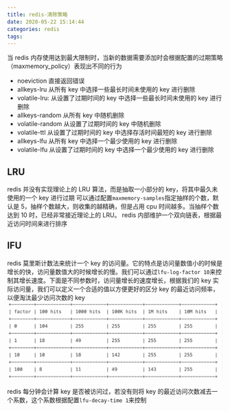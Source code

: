 ```yaml
---
title: redis-清除策略
date: 2020-05-22 15:14:44
categories: redis
tags:
---
```


当 redis 内存使用达到最大限制时，当新的数据需要添加时会根据配置的过期策略（maxmemory_policy）表现出不同的行为

- noeviction 直接返回错误
- allkeys-lru 从所有 key 中选择一些最长时间未使用的 key 进行删除
- volatile-lru: 从设置了过期时间的 key 中选择一些最长时间未使用的 key 进行删除
- allkeys-random 从所有 key 中随机删除
- volatile-random 从设置了过期时间的 key 中随机删除
- volatile-ttl 从设置了过期时间的 key 中选择存活时间最短的 key 进行删除
- allkeys-lfu 从所有 key 中选择一个最少使用的 key 进行删除
- volatile-lfu 从设置了过期时间的 key 中选择一个最少使用的 key 进行删除

## LRU

redis 并没有实现理论上的 LRU 算法，而是抽取一小部分的 key，将其中最久未使用的一个 key 进行过期
可以通过配置`maxmemory-samples`指定抽样的个数，默认是 5，抽样个数越大，则收集的越精确，但是占用 cpu 时间越多。当抽样个数达到 10 时，已经非常接近理论上的 LRU。
redis 内部维护一个双向链表，根据最近访问时间来进行排序

## lFU

redis 莫里斯计数法来统计一个 key 的访问量。它的特点是访问量数值小的时候是增长的快，访问量数值大的时候增长的慢。我们可以通过`lfu-log-factor 10`来控制其增长速度。下面是不同参数时，访问量增长的速度增长，根据我们的 key 实际访问量，我们可以定义一个合适的值以方便更好的区分 key 的最近访问频率，以便淘汰最少访问次数的 key
![redis-清除策略_2020-05-22-17-08-10.png](./images/redis-清除策略_2020-05-22-17-08-10.png)

redis 每分钟会计算 key 是否被访问过，若没有则将 key 的最近访问次数减去一个系数，这个系数根据配置`lfu-decay-time 1`来控制
